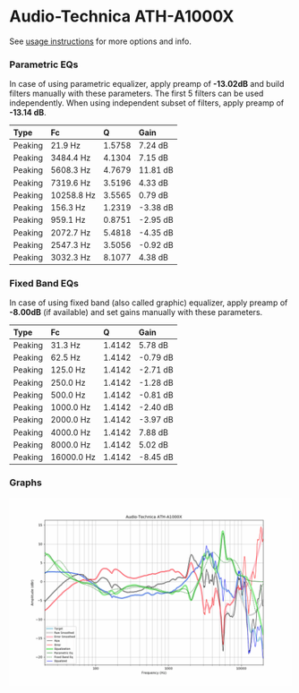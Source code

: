 # Audio-Technica ATH-A1000X
See [usage instructions](https://github.com/jaakkopasanen/AutoEq#usage) for more options and info.

### Parametric EQs
In case of using parametric equalizer, apply preamp of **-13.02dB** and build filters manually
with these parameters. The first 5 filters can be used independently.
When using independent subset of filters, apply preamp of **-13.14 dB**.

| Type    | Fc         |      Q | Gain     |
|:--------|:-----------|:-------|:---------|
| Peaking | 21.9 Hz    | 1.5758 | 7.24 dB  |
| Peaking | 3484.4 Hz  | 4.1304 | 7.15 dB  |
| Peaking | 5608.3 Hz  | 4.7679 | 11.81 dB |
| Peaking | 7319.6 Hz  | 3.5196 | 4.33 dB  |
| Peaking | 10258.8 Hz | 3.5565 | 0.79 dB  |
| Peaking | 156.3 Hz   | 1.2319 | -3.38 dB |
| Peaking | 959.1 Hz   | 0.8751 | -2.95 dB |
| Peaking | 2072.7 Hz  | 5.4818 | -4.35 dB |
| Peaking | 2547.3 Hz  | 3.5056 | -0.92 dB |
| Peaking | 3032.3 Hz  | 8.1077 | 4.38 dB  |

### Fixed Band EQs
In case of using fixed band (also called graphic) equalizer, apply preamp of **-8.00dB**
(if available) and set gains manually with these parameters.

| Type    | Fc         |      Q | Gain     |
|:--------|:-----------|:-------|:---------|
| Peaking | 31.3 Hz    | 1.4142 | 5.78 dB  |
| Peaking | 62.5 Hz    | 1.4142 | -0.79 dB |
| Peaking | 125.0 Hz   | 1.4142 | -2.71 dB |
| Peaking | 250.0 Hz   | 1.4142 | -1.28 dB |
| Peaking | 500.0 Hz   | 1.4142 | -0.81 dB |
| Peaking | 1000.0 Hz  | 1.4142 | -2.40 dB |
| Peaking | 2000.0 Hz  | 1.4142 | -3.97 dB |
| Peaking | 4000.0 Hz  | 1.4142 | 7.88 dB  |
| Peaking | 8000.0 Hz  | 1.4142 | 5.02 dB  |
| Peaking | 16000.0 Hz | 1.4142 | -8.45 dB |

### Graphs
![](./Audio-Technica%20ATH-A1000X.png)